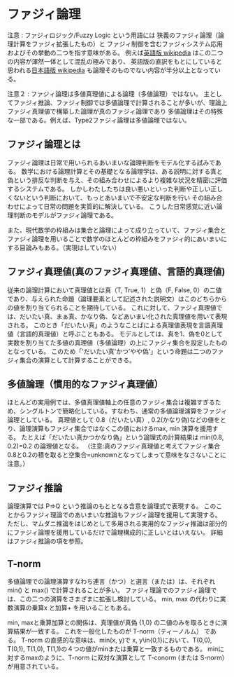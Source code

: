 # ファジィ論理

注意 : ファジィロジック/Fuzzy Logic という用語には
狭義のファジィ論理（論理計算をファジィ拡張したもの）と
ファジィ制御を含むファジィシステム応用およびその挙動の二つを指す意味がある。
例えば[英語版 wikipedia](https://en.wikipedia.org/wiki/Fuzzy_logic) はこの二つの内容が渾然一体として混乱の極みであり、
英語版の直訳をもとにしていると思われる[日本語版 wikipedia](https://ja.wikipedia.org/wiki/%E3%83%95%E3%82%A1%E3%82%B8%E3%82%A3%E8%AB%96%E7%90%86) も論理そのものでない内容が半分以上となっている。

注意２ : ファジィ論理は多値真理値による論理（多値論理）ではない。
主としてファジィ推論、ファジィ制御では多値論理で計算されることが多いが、理論上ファジィ真理値で構築した論理が真のファジィ論理であり
多値論理はその特殊な一部である。例えば、Type2ファジィ論理は多値論理ではない。

## ファジィ論理とは
ファジィ論理は日常で用いられるあいまいな論理判断をモデル化する試みである。
数学における論理計算とその基礎となる論理学は、ある説明に対する真と偽という排反な判断を与え、その組み合わせによるより複雑な状況を精密に評価するシステムである。
しかしわたしたちは良い悪いといった判断や正しい正しくないという判断において、もっとあいまいで不安定な判断を行い
その組み合わせによって日常の問題を実質的に解決している。
こうした日常感覚に近い論理判断のモデルがファジィ論理である。

また、現代数学の枠組みは集合と論理によって成り立っていて、ファジィ集合とファジィ論理を用いることで数学のほとんどの枠組みをファジィ的にあいまいにする目論みもある。（実現はしていない）

## ファジィ真理値(真のファジィ真理値、言語的真理値)
従来の論理計算において真理値とは真（T, True, 1）と偽（F, False, 0）の二値であり、与えられた命題（論理要素として記述された説明文）はこのどちらからの値を割り当てられることを期待している。
これに対して、ファジィ真理値では、だいたい真、まぁ真、かなり偽、などあいまい化された真理値を用いて表現される。
このとき「だいたい真」のようなことばによる真理値表現を言語真理値（言語的真理値）と呼ぶこともある。
モデルとしては、真を1、偽を0として実数を割り当てた多値の真理値（多値論理）の上にファジィ集合を設定したものとなっている。
このため「'だいたい真'かつ'やや偽'」という命題は二つのファジィ集合の演算として計算することができる。

## 多値論理（慣用的なファジィ真理値）
ほとんどの実用例では、多値真理値軸上の任意のファジィ集合は複雑すぎるため、シングルトンで簡略化している。すなわち、通常の多値論理演算をファジィ論理としている。
真理値として 0.8（だいたい真）, 0.2(かなり偽)などの値をとり、論理演算もファジィ集合ではなくこの値におけるmax, min 演算を援用する。
たとえば「だいたい真かつかなり偽」という論理式の計算結果は min(0.8, 0.2)=0.2 の論理値となる。
（注意:真のファジィ真理値と考えてファジィ集合0.8と0.2の積を取ると空集合=unknownとなってしまって意味をなさないことに注意。）

## ファジィ推論
論理演算では P=>Q という推論のもととなる含意を論理式で表現する。
このことからファジィ理論でのあいまいな推論もファジィ論理を援用して実現する。
ただし、マムダニ推論をはじめとして多用される実用的なファジィ推論は部分的にファジィ論理を援用しているだけで論理構成的に正しいとはいえない。
詳細はファジィ推論の項を参照。

## T-norm
多値論理での論理演算すなわち連言（かつ）と選言（または）は、それぞれ min() と max() で計算されることが多い。
ファジィ理論でのファジィ論理では、この二つの演算をさまざまに拡張し検討している。
min, max の代わりに実数演算の乗算x と加算+ を用いることもある。

min, maxと乗算加算との関係は、真理値が真偽 {1,0} の二値のみを取るときに演算結果が一致する。
これを一般化したものが T-norm（ティーノルム） である。
T-norm の直感的な意味は、min(x, y)で x, y\in{0,1}において、T(0,0), T(0,1), T(1,0), T(1,1)の４つの値がminまたは乗算と一致するものである。
minに対するmaxのように、T-norm に双対な演算として T-conorm (または S-norm）が用意されている。
